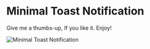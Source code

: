 # Minimal Toast Notification
 Give me a thumbs-up, If you like it. Enjoy!
 
 ![Minimal Toast Notification](https://user-images.githubusercontent.com/43209917/134324505-a63a4a04-869e-4cf2-8740-66a16318b6d5.png)


